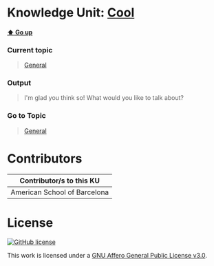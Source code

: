# Knowledge Unit: [Cool](../../knowledge_units/general/cool.md)

#### [:arrow_up: Go up](../../topics/general.md)
### Current topic
> [General](../../topics/general.md)
### Output
> I&#039;m glad you think so! What would you like to talk about?
### Go to Topic
> [General](../../topics/general.md)


# Contributors

| Contributor/s to this KU |
| - | 
| American School of Barcelona |

# License
[![GitHub license](https://img.shields.io/github/license/inbrainz/cerebro)](https://github.com/inbrainz/cerebro/blob/master/LICENSE)

This work is licensed under a [GNU Affero General Public License v3.0](https://www.gnu.org/licenses/agpl-3.0.txt).